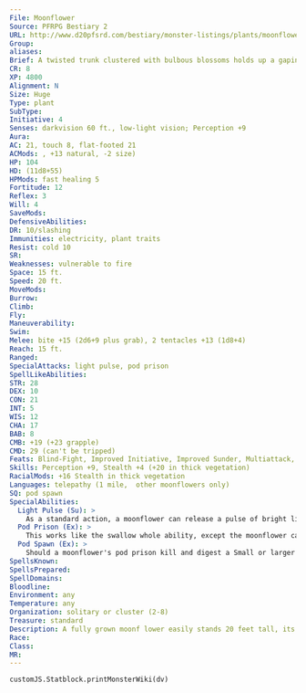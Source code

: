 ```yaml
---
File: Moonflower
Source: PFRPG Bestiary 2
URL: http://www.d20pfsrd.com/bestiary/monster-listings/plants/moonflower
Group: 
aliases: 
Brief: A twisted trunk clustered with bulbous blossoms holds up a gaping mouth ready to swallow a victim whole.
CR: 8
XP: 4800
Alignment: N
Size: Huge
Type: plant
SubType: 
Initiative: 4
Senses: darkvision 60 ft., low-light vision; Perception +9
Aura: 
AC: 21, touch 8, flat-footed 21
ACMods: , +13 natural, -2 size)
HP: 104
HD: (11d8+55)
HPMods: fast healing 5
Fortitude: 12
Reflex: 3
Will: 4
SaveMods: 
DefensiveAbilities: 
DR: 10/slashing
Immunities: electricity, plant traits
Resist: cold 10
SR: 
Weaknesses: vulnerable to fire
Space: 15 ft.
Speed: 20 ft.
MoveMods: 
Burrow: 
Climb: 
Fly: 
Maneuverability: 
Swim: 
Melee: bite +15 (2d6+9 plus grab), 2 tentacles +13 (1d8+4)
Reach: 15 ft.
Ranged: 
SpecialAttacks: light pulse, pod prison
SpellLikeAbilities: 
STR: 28
DEX: 10
CON: 21
INT: 5
WIS: 12
CHA: 17
BAB: 8
CMB: +19 (+23 grapple)
CMD: 29 (can't be tripped)
Feats: Blind-Fight, Improved Initiative, Improved Sunder, Multiattack, Power Attack, Skill Focus (Stealth)
Skills: Perception +9, Stealth +4 (+20 in thick vegetation)
RacialMods: +16 Stealth in thick vegetation
Languages: telepathy (1 mile,  other moonflowers only)
SQ: pod spawn
SpecialAbilities:
  Light Pulse (Su): >
    As a standard action, a moonflower can release a pulse of bright light. All creatures within a 50- foot burst that can see the moonflower must make a DC 20 Fortitude save or be blinded for 1d4 rounds. Moonflowers are immune to this ability. The save DC is Constitution-based.
  Pod Prison (Ex): >
    This works like the swallow whole ability, except the moonflower can only use it once every 1d4 rounds, and the swallowed creature is immediately wrapped in a tight digestive cocoon and expelled into an adjacent square, where it takes damage every round (2d6 bludgeoning and 2d6 acid, AC 15, 25 hp). The cocooned target cannot use Escape Artist to get out of the cocoon. Other creatures can aid the target by attacking the cocoon with piercing or slashing weapons, but the creature within takes half the damage from any attack against the cocoon. Once the cocoon is destroyed, it deflates and decays. Each creature swallowed by a moonflower is encased in its own cocoon.
  Pod Spawn (Ex): >
    Should a moonflower's pod prison kill and digest a Small or larger creature, the pod transforms into an adult moonflower with full hit points after 1d4 hours. The newly formed moonflower has its own consciousness, but some aspect of its trunk or blossoms resembles the creature that died within. The dead creature's equipment remains inside the new moonflower and can be retrieved by killing it.
SpellsKnown: 
SpellsPrepared: 
SpellDomains: 
Bloodline: 
Environment: any
Temperature: any
Organization: solitary or cluster (2-8)
Treasure: standard
Description: A fully grown moonf lower easily stands 20 feet tall, its massive trunk frequently 4 feet or more in diameter. The roots extend away from the base and into the soil, making the plant seem well anchored, but the roots themselves possess an agility that belies the great size of the plant and allows the moonf lower to uproot itself and move with surprising speed. The tendrils of the plant are independently prehensile and writhe around the large flytrap-like "head" that crowns the stem.  Moonf lowers have never been known to communicate with other creatures, even with druids and others who regularly converse with plants.  The plants do possess some manner of strange telepathy, though, and are in constant communication with their nearby brethren.  Those who manage to intrude upon the creatures' alien thoughts face an assault of horrible visions of terrifying jungles filled with ancient, sentient, and malign plants.
Race: 
Class: 
MR: 
---
```

```dataviewjs
customJS.Statblock.printMonsterWiki(dv)
```
